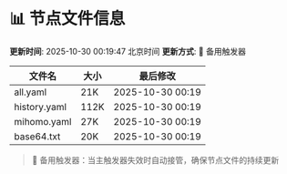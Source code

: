 # 📊 节点文件信息

**更新时间**: 2025-10-30 00:19:47 北京时间
**更新方式**: 🔄 备用触发器

| 文件名 | 大小 | 最后修改 |
|--------|------|----------|
| all.yaml | 21K | 2025-10-30 00:19 |
| history.yaml | 112K | 2025-10-30 00:19 |
| mihomo.yaml | 27K | 2025-10-30 00:19 |
| base64.txt | 20K | 2025-10-30 00:19 |

> 🔄 备用触发器：当主触发器失效时自动接管，确保节点文件的持续更新

